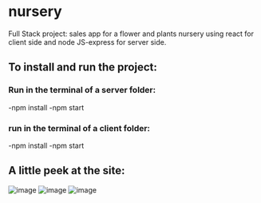 # nursery
Full Stack project: sales app for a flower and plants nursery
using react for client side and node JS-express for server side.
## To install and run the project:
### Run in the terminal of a server folder:
-npm install
-npm start
### run in the terminal of a client folder:
-npm install
-npm start
## A little peek at the site:

![image](https://user-images.githubusercontent.com/86183292/128622112-aceba509-5698-47a2-bf93-046394391c1c.png)
![image](https://user-images.githubusercontent.com/86183292/128622116-6a0ea83b-9047-4e46-a328-9053e06df8a3.png)
![image](https://user-images.githubusercontent.com/86183292/128622118-41db0679-e319-494e-8aaa-fd914967a068.png)
